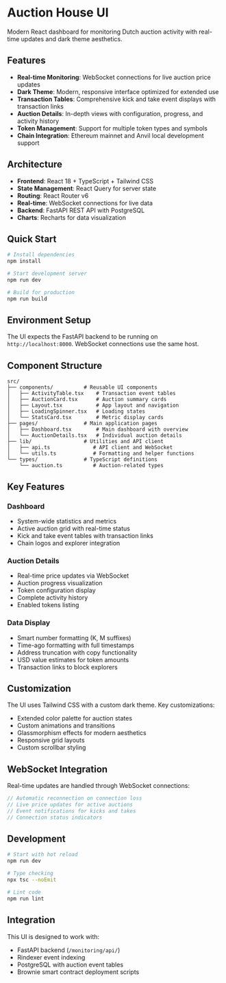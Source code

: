 # Auction House UI

Modern React dashboard for monitoring Dutch auction activity with real-time updates and dark theme aesthetics.

## Features

- **Real-time Monitoring**: WebSocket connections for live auction price updates
- **Dark Theme**: Modern, responsive interface optimized for extended use
- **Transaction Tables**: Comprehensive kick and take event displays with transaction links
- **Auction Details**: In-depth views with configuration, progress, and activity history
- **Token Management**: Support for multiple token types and symbols
- **Chain Integration**: Ethereum mainnet and Anvil local development support

## Architecture

- **Frontend**: React 18 + TypeScript + Tailwind CSS
- **State Management**: React Query for server state
- **Routing**: React Router v6
- **Real-time**: WebSocket connections for live data
- **Backend**: FastAPI REST API with PostgreSQL
- **Charts**: Recharts for data visualization

## Quick Start

```bash
# Install dependencies
npm install

# Start development server
npm run dev

# Build for production
npm run build
```

## Environment Setup

The UI expects the FastAPI backend to be running on `http://localhost:8000`. WebSocket connections use the same host.

## Component Structure

```
src/
├── components/          # Reusable UI components
│   ├── ActivityTable.tsx    # Transaction event tables
│   ├── AuctionCard.tsx      # Auction summary cards
│   ├── Layout.tsx           # App layout and navigation
│   ├── LoadingSpinner.tsx   # Loading states
│   └── StatsCard.tsx        # Metric display cards
├── pages/               # Main application pages
│   ├── Dashboard.tsx        # Main dashboard with overview
│   └── AuctionDetails.tsx   # Individual auction details
├── lib/                 # Utilities and API client
│   ├── api.ts              # API client and WebSocket
│   └── utils.ts            # Formatting and helper functions
└── types/               # TypeScript definitions
    └── auction.ts          # Auction-related types
```

## Key Features

### Dashboard
- System-wide statistics and metrics
- Active auction grid with real-time status
- Kick and take event tables with transaction links
- Chain logos and explorer integration

### Auction Details  
- Real-time price updates via WebSocket
- Auction progress visualization
- Token configuration display
- Complete activity history
- Enabled tokens listing

### Data Display
- Smart number formatting (K, M suffixes)
- Time-ago formatting with full timestamps
- Address truncation with copy functionality
- USD value estimates for token amounts
- Transaction links to block explorers

## Customization

The UI uses Tailwind CSS with a custom dark theme. Key customizations:

- Extended color palette for auction states
- Custom animations and transitions
- Glassmorphism effects for modern aesthetics  
- Responsive grid layouts
- Custom scrollbar styling

## WebSocket Integration

Real-time updates are handled through WebSocket connections:

```typescript
// Automatic reconnection on connection loss
// Live price updates for active auctions  
// Event notifications for kicks and takes
// Connection status indicators
```

## Development

```bash
# Start with hot reload
npm run dev

# Type checking
npx tsc --noEmit

# Lint code
npm run lint
```

## Integration

This UI is designed to work with:
- FastAPI backend (`/monitoring/api/`)
- Rindexer event indexing
- PostgreSQL with auction event tables
- Brownie smart contract deployment scripts